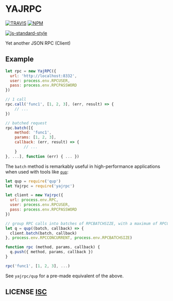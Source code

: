 # YAJRPC

[![TRAVIS](https://secure.travis-ci.org/dcousens/yajrpc.png)](http://travis-ci.org/dcousens/YAJRPC)
[![NPM](http://img.shields.io/npm/v/yajrpc.svg)](https://www.npmjs.org/package/YAJRPC)

[![js-standard-style](https://cdn.rawgit.com/feross/standard/master/badge.svg)](https://github.com/feross/standard)

Yet another JSON RPC (Client)


## Example

``` javascript
let rpc = new YajRPC({
  url: 'http://localhost:8332',
  user: process.env.RPCUSER,
  pass: process.env.RPCPASSWORD
})

// 1 call
rpc.call('func1', [1, 2, 3], (err, result) => {
	// ...
})

// batched request
rpc.batch([{
	method: 'func1',
	params: [1, 2, 3],
	callback: (err, result) => {
		// ...
	}
}, ...], function (err) { ... })
```

The `batch` method is remarkably useful in high-performance applications when used with tools like [`qup`](https://github.com/dcousens/qup):

``` javascript
let qup = require('qup')
let Yajrpc = require('yajrpc')

let client = new Yajrpc({
  url: process.env.RPC,
  user: process.env.RPCUSER,
  pass: process.env.RPCPASSWORD
})

// group RPC calls into batches of RPCBATCHSIZE, with a maximum of RPCCONCURRENT batches simultaneously
let q = qup((batch, callback) => {
  client.batch(batch, callback)
}, process.env.RPCCONCURRENT, process.env.RPCBATCHSIZE)

function rpc (method, params, callback) {
  q.push({ method, params, callback })
}

rpc('func1', [1, 2, 3], ...)
```

See `yajrpc/qup` for a pre-made equivalent of the above.


## LICENSE [ISC](LICENSE)

